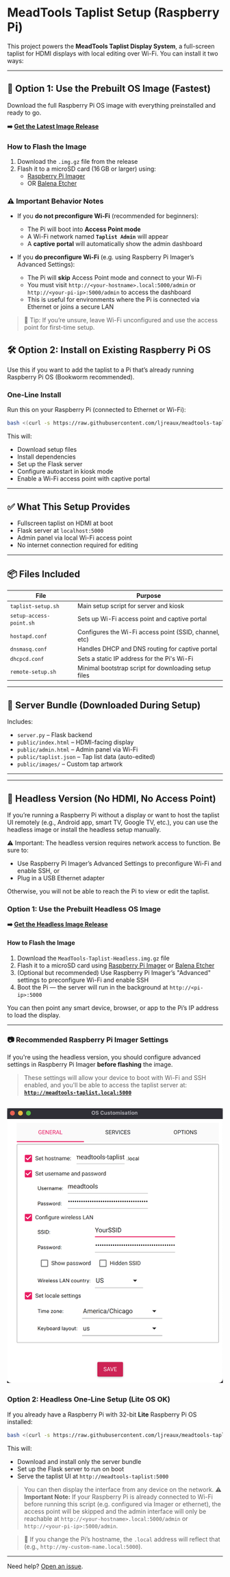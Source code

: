 # MeadTools Taplist Setup (Raspberry Pi)

This project powers the **MeadTools Taplist Display System**, a full-screen taplist for HDMI displays with local editing over Wi-Fi. You can install it two ways:

---

## 🚀 Option 1: Use the Prebuilt OS Image (Fastest)

Download the full Raspberry Pi OS image with everything preinstalled and ready to go.

**➡️ [Get the Latest Image Release](https://github.com/ljreaux/meadtools-taplist-os/releases/latest)**

### How to Flash the Image

1. Download the `.img.gz` file from the release
2. Flash it to a microSD card (16 GB or larger) using:
   - [Raspberry Pi Imager](https://www.raspberrypi.com/software/)
   - OR [Balena Etcher](https://etcher.io/)

### ⚠️ Important Behavior Notes

- If you **do not preconfigure Wi-Fi** (recommended for beginners):

  - The Pi will boot into **Access Point mode**
  - A Wi-Fi network named **`Taplist Admin`** will appear
  - A **captive portal** will automatically show the admin dashboard

- If you **do preconfigure Wi-Fi** (e.g. using Raspberry Pi Imager’s Advanced Settings):
  - The Pi will **skip** Access Point mode and connect to your Wi-Fi
  - You must visit `http://<your-hostname>.local:5000/admin` or `http://<your-pi-ip>:5000/admin` to access the dashboard
  - This is useful for environments where the Pi is connected via Ethernet or joins a secure LAN

> 🧠 Tip: If you’re unsure, leave Wi-Fi unconfigured and use the access point for first-time setup.

## 🛠 Option 2: Install on Existing Raspberry Pi OS

Use this if you want to add the taplist to a Pi that’s already running Raspberry Pi OS (Bookworm recommended).

### One-Line Install

Run this on your Raspberry Pi (connected to Ethernet or Wi-Fi):

```bash
bash <(curl -s https://raw.githubusercontent.com/ljreaux/meadtools-taplist/main/pi/remote-setup.sh)
```

This will:

- Download setup files
- Install dependencies
- Set up the Flask server
- Configure autostart in kiosk mode
- Enable a Wi-Fi access point with captive portal

---

## ✅ What This Setup Provides

- Fullscreen taplist on HDMI at boot
- Flask server at `localhost:5000`
- Admin panel via local Wi-Fi access point
- No internet connection required for editing

---

## 📦 Files Included

| File                    | Purpose                                                |
| ----------------------- | ------------------------------------------------------ |
| `taplist-setup.sh`      | Main setup script for server and kiosk                 |
| `setup-access-point.sh` | Sets up Wi-Fi access point and captive portal          |
| `hostapd.conf`          | Configures the Wi-Fi access point (SSID, channel, etc) |
| `dnsmasq.conf`          | Handles DHCP and DNS routing for captive portal        |
| `dhcpcd.conf`           | Sets a static IP address for the Pi's Wi-Fi            |
| `remote-setup.sh`       | Minimal bootstrap script for downloading setup files   |

---

## 📁 Server Bundle (Downloaded During Setup)

Includes:

- `server.py` – Flask backend
- `public/index.html` – HDMI-facing display
- `public/admin.html` – Admin panel via Wi-Fi
- `public/taplist.json` – Tap list data (auto-edited)
- `public/images/` – Custom tap artwork

---

---

## 🧰 Headless Version (No HDMI, No Access Point)

If you’re running a Raspberry Pi without a display or want to host the taplist UI remotely (e.g., Android app, smart TV, Google TV, etc.), you can use the headless image or install the headless setup manually.

⚠️ Important: The headless version requires network access to function. Be sure to:

- Use Raspberry Pi Imager’s Advanced Settings to preconfigure Wi-Fi and enable SSH, or
- Plug in a USB Ethernet adapter

Otherwise, you will not be able to reach the Pi to view or edit the taplist.

### Option 1: Use the Prebuilt Headless OS Image

**➡️ [Get the Headless Image Release](https://github.com/ljreaux/meadtools-taplist-os/releases/latest)**

#### How to Flash the Image

1. Download the `MeadTools-Taplist-Headless.img.gz` file
2. Flash it to a microSD card using [Raspberry Pi Imager](https://www.raspberrypi.com/software/) or [Balena Etcher](https://etcher.io/)
3. (Optional but recommended) Use Raspberry Pi Imager’s "Advanced" settings to preconfigure Wi-Fi and enable SSH
4. Boot the Pi — the server will run in the background at `http://<pi-ip>:5000`

You can then point any smart device, browser, or app to the Pi’s IP address to load the display.

---

### 📷 Recommended Raspberry Pi Imager Settings

If you're using the headless version, you should configure advanced settings in Raspberry Pi Imager **before flashing** the image.

> These settings will allow your device to boot with Wi-Fi and SSH enabled, and you'll be able to access the taplist server at:  
> **[`http://meadtools-taplist.local:5000`](http://meadtools-taplist.local:5000)**

## ![Example Advanced Settings](./advanced-settings-example.png)

### Option 2: Headless One-Line Setup (Lite OS OK)

If you already have a Raspberry Pi with 32-bit **Lite** Raspberry Pi OS installed:

```bash
bash <(curl -s https://raw.githubusercontent.com/ljreaux/meadtools-taplist/main/pi/headless-setup.sh)
```

This will:

- Download and install only the server bundle
- Set up the Flask server to run on boot
- Serve the taplist UI at `http://meadtools-taplist:5000`

> You can then display the interface from any device on the network.
> ⚠️ **Important Note:** If your Raspberry Pi is already connected to Wi-Fi before running this script (e.g. configured via Imager or ethernet), the access point will be skipped and the admin interface will only be reachable at `http://<your-hostname>.local:5000/admin` or `http://<your-pi-ip>:5000/admin`.

> 📛 If you change the Pi’s hostname, the `.local` address will reflect that (e.g., `http://my-custom-name.local:5000`).

---

Need help? [Open an issue](https://github.com/ljreaux/meadtools-taplist/issues).
